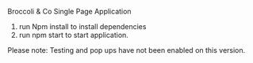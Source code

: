Broccoli & Co Single Page Application

1. run Npm install to install dependencies
2. run npm start to start application.

Please note: Testing and pop ups have not been enabled on this version.
